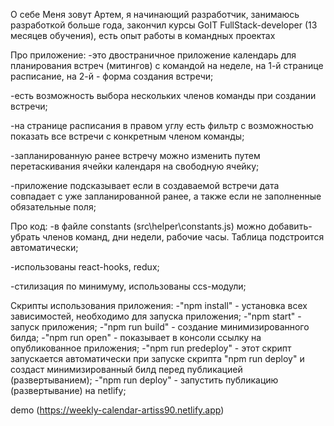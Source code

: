 О себе
Меня зовут Артем, я начинающий разработчик, занимаюсь разработкой больше года, закончил курсы GoIT FullStack-developer (13 месяцев обучения), есть опыт работы в командных проектах

Про приложение:
-это двостраничное приложение календарь для планирования встреч (митингов) с командой на неделе, на 1-й странице расписание, на 2-й - форма создания встречи; 

-есть возможность выбора нескольких членов команды при создании встречи;

-на странице расписания в правом углу есть фильтр с возможностью показать все встречи с конкретным членом команды;

-запланированную ранее встречу можно изменить путем перетаскивания ячейки календаря на свободную ячейку;

-приложение подсказывает если в создаваемой встречи дата совпадает с уже запланированной ранее, а также если не заполненные обязательные поля;

Про код: 
-в файле constants (src\helper\constants.js) можно добавить-убрать членов команд, дни недели, рабочие часы. Таблица подстроится автоматически;

-использованы react-hooks, redux;

-стилизация по минимуму, использованы ccs-модули;

Скрипты использования приложения:
    -"npm install" - установка всех зависимостей, необходимо для запуска приложения;
    -"npm start" - запуск приложения;
    -"npm run build" - создание минимизированного билда;
    -"npm run open" - показывает в консоли ссылку на опубликованное приложения;
    -"npm run predeploy" - этот скрипт запускается автоматически при запуске скрипта "npm run deploy" и создаст минимизированный билд перед публикацией (развертыванием);
    -"npm run deploy" - запустить публикацию (развертывание) на netlify;

demo (https://weekly-calendar-artiss90.netlify.app)
